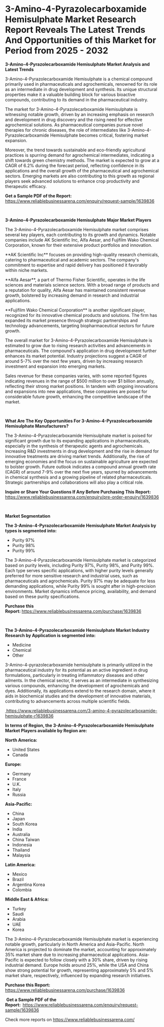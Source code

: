 <p><h1>3-Amino-4-Pyrazolecarboxamide Hemisulphate Market Research Report Reveals The Latest Trends And Opportunities of this Market for Period from 2025 - 2032</h1></p><p><strong>3-Amino-4-Pyrazolecarboxamide Hemisulphate Market Analysis and Latest Trends</strong></p>
<p><p>3-Amino-4-Pyrazolecarboxamide Hemisulphate is a chemical compound primarily used in pharmaceuticals and agrochemicals, renowned for its role as an intermediate in drug development and synthesis. Its unique structural properties make it a valuable building block for various bioactive compounds, contributing to its demand in the pharmaceutical industry.</p><p>The market for 3-Amino-4-Pyrazolecarboxamide Hemisulphate is witnessing notable growth, driven by an increasing emphasis on research and development in drug discovery and the rising need for effective agrochemical solutions. As pharmaceutical companies pursue novel therapies for chronic diseases, the role of intermediates like 3-Amino-4-Pyrazolecarboxamide Hemisulphate becomes critical, fostering market expansion.</p><p>Moreover, the trend towards sustainable and eco-friendly agricultural practices is spurring demand for agrochemical intermediates, indicating a shift towards green chemistry methods. The market is expected to grow at a CAGR of 6.2% during the forecast period, reflecting confidence in its applications and the overall growth of the pharmaceutical and agrochemical sectors. Emerging markets are also contributing to this growth as regional players seek advanced solutions to enhance crop productivity and therapeutic efficacy.</p></p>
<p><strong>Get a Sample PDF of the Report:&nbsp;</strong> <a href="https://www.reliablebusinessarena.com/enquiry/request-sample/1639836?utm_campaign=2202&utm_medium=2&utm_source=Github&utm_content=ia&utm_term=01022025&utm_id=3-amino-4-pyrazolecarboxamide-hemisulphate">https://www.reliablebusinessarena.com/enquiry/request-sample/1639836</a></p>
<p>&nbsp;</p>
<p><strong>3-Amino-4-Pyrazolecarboxamide Hemisulphate Major Market Players</strong></p>
<p><p>The 3-Amino-4-Pyrazolecarboxamide Hemisulphate market comprises several key players, each contributing to its growth and dynamics. Notable companies include AK Scientific Inc, Alfa Aesar, and Fujifilm Wako Chemical Corporation, known for their extensive product portfolios and innovation.</p><p>**AK Scientific Inc** focuses on providing high-quality research chemicals, catering to pharmaceutical and academic sectors. The company's commitment to expertise and rapid delivery has positioned it favorably within niche markets.</p><p>**Alfa Aesar**, a part of Thermo Fisher Scientific, operates in the life sciences and materials science sectors. With a broad range of products and a reputation for quality, Alfa Aesar has maintained consistent revenue growth, bolstered by increasing demand in research and industrial applications.</p><p>**Fujifilm Wako Chemical Corporation** is another significant player, recognized for its innovative chemical products and solutions. The firm has expanded its market presence through strategic partnerships and technology advancements, targeting biopharmaceutical sectors for future growth.</p><p>The overall market for 3-Amino-4-Pyrazolecarboxamide Hemisulphate is estimated to grow due to rising research activities and advancements in pharmaceuticals. The compound's application in drug development further enhances its market potential. Industry projections suggest a CAGR of around 5-7% over the next few years, driven by increasing research investment and expansion into emerging markets.</p><p>Sales revenue for these companies varies, with some reported figures indicating revenues in the range of $500 million to over $1 billion annually, reflecting their strong market positions. In tandem with ongoing innovations and expansions into new applications, these companies are poised for considerable future growth, enhancing the competitive landscape of the market.</p></p>
<p>&nbsp;</p>
<p><strong>What Are The Key Opportunities For 3-Amino-4-Pyrazolecarboxamide Hemisulphate Manufacturers?</strong></p>
<p><p>The 3-Amino-4-Pyrazolecarboxamide Hemisulphate market is poised for significant growth due to its expanding applications in pharmaceuticals, especially in the synthesis of therapeutic agents and agrochemicals. Increasing R&D investments in drug development and the rise in demand for innovative treatments are driving market trends. Additionally, the rise of emerging economies and the focus on sustainable agriculture are expected to bolster growth. Future outlook indicates a compound annual growth rate (CAGR) of around 7-9% over the next five years, spurred by advancements in chemical synthesis and a growing pipeline of related pharmaceuticals. Strategic partnerships and collaborations will also play a critical role.</p></p>
<p><strong>Inquire or Share Your Questions If Any Before Purchasing This Report:</strong> <a href="https://www.reliablebusinessarena.com/enquiry/pre-order-enquiry/1639836?utm_campaign=2202&utm_medium=2&utm_source=Github&utm_content=ia&utm_term=01022025&utm_id=3-amino-4-pyrazolecarboxamide-hemisulphate">https://www.reliablebusinessarena.com/enquiry/pre-order-enquiry/1639836</a></p>
<p>&nbsp;</p>
<p><strong>Market Segmentation</strong></p>
<p><strong>The 3-Amino-4-Pyrazolecarboxamide Hemisulphate Market Analysis by types is segmented into:</strong></p>
<p><ul><li>Purity 97%</li><li>Purity 98%</li><li>Purity 99%</li></ul></p>
<p><p>The 3-Amino-4-Pyrazolecarboxamide Hemisulphate market is categorized based on purity levels, including Purity 97%, Purity 98%, and Purity 99%. Each type serves specific applications, with higher purity levels generally preferred for more sensitive research and industrial uses, such as pharmaceuticals and agrochemicals. Purity 97% may be adequate for less demanding applications, while Purity 99% is sought after in high-precision environments. Market dynamics influence pricing, availability, and demand based on these purity specifications.</p></p>
<p><strong>Purchase this Report:&nbsp;</strong><a href="https://www.reliablebusinessarena.com/purchase/1639836?utm_campaign=2202&utm_medium=2&utm_source=Github&utm_content=ia&utm_term=01022025&utm_id=3-amino-4-pyrazolecarboxamide-hemisulphate">https://www.reliablebusinessarena.com/purchase/1639836</a></p>
<p>&nbsp;</p>
<p><strong>The 3-Amino-4-Pyrazolecarboxamide Hemisulphate Market Industry Research by Application is segmented into:</strong></p>
<p><ul><li>Medicine</li><li>Chemical</li><li>Other</li></ul></p>
<p><p>3-Amino-4-pyrazolecarboxamide hemisulphate is primarily utilized in the pharmaceutical industry for its potential as an active ingredient in drug formulations, particularly in treating inflammatory diseases and other ailments. In the chemical sector, it serves as an intermediate in synthesizing various compounds, enhancing the development of agrochemicals and dyes. Additionally, its applications extend to the research domain, where it aids in biochemical studies and the development of innovative materials, contributing to advancements across multiple scientific fields.</p></p>
<p><a href="https://www.reliablebusinessarena.com/3-amino-4-pyrazolecarboxamide-hemisulphate-r1639836?utm_campaign=2202&utm_medium=2&utm_source=Github&utm_content=ia&utm_term=01022025&utm_id=3-amino-4-pyrazolecarboxamide-hemisulphate">&nbsp;https://www.reliablebusinessarena.com/3-amino-4-pyrazolecarboxamide-hemisulphate-r1639836</a></p>
<p><strong>In terms of Region, the 3-Amino-4-Pyrazolecarboxamide Hemisulphate Market Players available by Region are:</strong></p>
<p>
    <p> <strong> North America: </strong>
        <ul>
            <li>United States</li>
            <li>Canada</li>
        </ul>
        </p> 
    <p> <strong> Europe: </strong>
        <ul>
            <li>Germany</li>
            <li>France</li>
            <li>U.K.</li>
            <li>Italy</li>
            <li>Russia</li>
        </ul>
        </p> 
    <p> <strong> Asia-Pacific: </strong>
        <ul>
            <li>China</li>
            <li>Japan</li>
            <li>South Korea</li>
            <li>India</li>
            <li>Australia</li>
            <li>China Taiwan</li>
            <li>Indonesia</li>
            <li>Thailand</li>
            <li>Malaysia</li>
        </ul>
        </p> 
    <p> <strong> Latin America: </strong>
        <ul>
            <li>Mexico</li>
            <li>Brazil</li>
            <li>Argentina Korea</li>
            <li>Colombia</li>
        </ul>
        </p> 
    <p> <strong> Middle East & Africa: </strong>
        <ul>
            <li>Turkey</li>
            <li>Saudi</li>
            <li>Arabia</li>
            <li>UAE</li>
            <li>Korea</li>
        </ul>
    </p>
    </p>
<p><p>The 3-Amino-4-Pyrazolecarboxamide Hemisulphate market is experiencing notable growth, particularly in North America and Asia-Pacific. North America is projected to dominate the market, accounting for approximately 35% market share due to increasing pharmaceutical applications. Asia-Pacific is expected to follow closely with a 30% share, driven by rising industrial demand. Europe holds around 25%, while the USA and China show strong potential for growth, representing approximately 5% and 5% market share, respectively, influenced by expanding research initiatives.</p></p>
<p><strong>Purchase this Report: </strong><a href="https://www.reliablebusinessarena.com/purchase/1639836?utm_campaign=2202&utm_medium=2&utm_source=Github&utm_content=ia&utm_term=01022025&utm_id=3-amino-4-pyrazolecarboxamide-hemisulphate">https://www.reliablebusinessarena.com/purchase/1639836</a></p>
<p>&nbsp;<strong>Get a Sample PDF of the Report:&nbsp;&nbsp;</strong><a href="https://www.reliablebusinessarena.com/enquiry/request-sample/1639836?utm_campaign=2202&utm_medium=2&utm_source=Github&utm_content=ia&utm_term=01022025&utm_id=3-amino-4-pyrazolecarboxamide-hemisulphate">https://www.reliablebusinessarena.com/enquiry/request-sample/1639836</a></p>
<p><strong></strong></p>
<p>Check more reports on <a href="https://www.reliablebusinessarena.com/?utm_campaign=2202&utm_medium=2&utm_source=Github&utm_content=ia&utm_term=01022025&utm_id=3-amino-4-pyrazolecarboxamide-hemisulphate">https://www.reliablebusinessarena.com/</a></p>